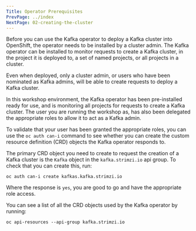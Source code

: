 ```yaml
---
Title: Operator Prerequisites
PrevPage: ../index
NextPage: 02-creating-the-cluster
---
```


Before you can use the Kafka operator to deploy a Kafka cluster into OpenShift, the operator needs to be installed by a cluster admin. The Kafka operator can be installed to monitor requests to create a Kafka cluster, in the project it is deployed to, a set of named projects, or all projects in a cluster.

Even when deployed, only a cluster admin, or users who have been nominated as Kafka admins, will be able to create requests to deploy a Kafka cluster.

In this workshop environment, the Kafka operator has been pre-installed ready for use, and is monitoring all projects for requests to create a Kafka cluster. The user you are running the workshop as, has also been delegated the appropriate roles to allow it to act as a Kafka admin.

To validate that your user has been granted the appropriate roles, you can use the `oc auth can-i` command to see whether you can create the custom resource definition (CRD) objects the Kafka operator responds to.

The primary CRD object you need to create to request the creation of a Kafka cluster is the `Kafka` object in the `kafka.strimzi.io` api group. To check that you can create this, run:

```execute
oc auth can-i create kafkas.kafka.strimzi.io
```

Where the response is `yes`, you are good to go and have the appropriate role access.

You can see a list of all the CRD objects used by the Kafka operator by running:

```execute
oc api-resources --api-group kafka.strimzi.io
```
